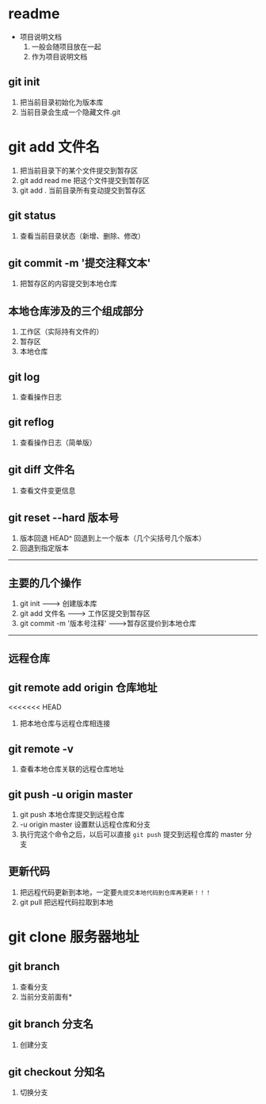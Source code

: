# readme

+ 项目说明文档 
    1. 一般会随项目放在一起
    2. 作为项目说明文档

## git init
1. 把当前目录初始化为版本库
2. 当前目录会生成一个隐藏文件.git

# git add 文件名
1. 把当前目录下的某个文件提交到暂存区
2. git add read me 把这个文件提交到暂存区
3. git add . 当前目录所有变动提交到暂存区

## git status
1. 查看当前目录状态（新增、删除、修改）

## git commit -m '提交注释文本'
1. 把暂存区的内容提交到本地仓库

## 本地仓库涉及的三个组成部分
1. 工作区（实际持有文件的）
2. 暂存区
3. 本地仓库

## git log
1. 查看操作日志

## git reflog
1. 查看操作日志（简单版）

## git diff 文件名
1. 查看文件变更信息

## git reset --hard 版本号
1. 版本回退 HEAD^ 回退到上一个版本（几个尖括号几个版本）
2. 回退到指定版本

---

## 主要的几个操作
1. git init ---> 创建版本库
2. git add 文件名 ---> 工作区提交到暂存区
3. git commit -m '版本号注释' --->暂存区提价到本地仓库

---

## 远程仓库

## git remote add origin 仓库地址
<<<<<<< HEAD
1. 把本地仓库与远程仓库相连接

## git remote -v
1. 查看本地仓库关联的远程仓库地址

## git push -u origin master
1. git push 本地仓库提交到远程仓库
2. -u origin master 设置默认远程仓库和分支
3. 执行完这个命令之后，以后可以直接 `git push` 提交到远程仓库的 master 分支

## 更新代码
1. 把远程代码更新到本地，一定要`先提交本地代码到仓库再更新！！！`
2. git pull 把远程代码拉取到本地

# git clone 服务器地址

## git branch
1. 查看分支
2. 当前分支前面有*

## git branch 分支名
1. 创建分支

## git checkout 分知名
1. 切换分支

